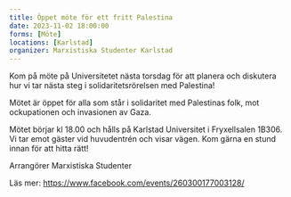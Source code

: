 ```yaml
---
title: Öppet möte för ett fritt Palestina
date: 2023-11-02 18:00:00
forms: [Möte]
locations: [Karlstad]
organizer: Marxistiska Studenter Karlstad
---
```

Kom på möte på Universitetet nästa torsdag för att planera och diskutera hur vi tar nästa steg i solidaritetsrörelsen med Palestina! 

Mötet är öppet för alla som står i solidaritet med Palestinas folk, mot ockupationen och invasionen av Gaza.

Mötet börjar kl 18.00 och hålls på Karlstad Universitet i Fryxellsalen 1B306. Vi tar emot gäster vid huvudentrén och visar vägen. Kom gärna en stund innan för att hitta rätt!

Arrangörer Marxistiska Studenter

Läs mer: https://www.facebook.com/events/260300177003128/
